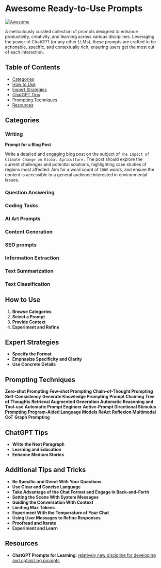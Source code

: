 # Awesome Ready-to-Use Prompts
[![Awesome](https://cdn.rawgit.com/sindresorhus/awesome/d7305f38d29fed78fa85652e3a63e154dd8e8829/media/badge.svg)](https://github.com/sindresorhus/awesome)

A meticulously curated collection of prompts designed to enhance productivity, creativity, and learning across various disciplines. Leveraging the power of ChatGPT (or any other LLMs), these prompts are crafted to be actionable, specific, and contextually rich, ensuring users get the most out of each interaction.

## Table of Contents
- [Categories](#categories)
- [How to Use](#how-to-use)
- [Expert Strategies](#expert-strategies)
- [ChatGPT Tips](#chatgpt-tips)
- [Prompting Techniques](#prompting-techniques)
- [Resources](#resources)

## Categories
### **Writing**
**Prompt for a Blog Post**

Write a detailed and engaging blog post on the subject of `The Impact of Climate Change on Global Agriculture.`
The post should explore the current challenges and potential solutions, highlighting case studies of regions most affected.
 Aim for a word count of `1000` words, and ensure the content is accessible to a general audience interested in environmental issues.


### **Question Answering**
### **Coding Tasks**
### **AI Art Prompts**
### **Content Generation**
### **SEO prompts**
### **Information Extraction**
### **Text Summarization**
### **Text Classification**

## How to Use
1. **Browse Categories**
2. **Select a Prompt**
3. **Provide Context**
4. **Experiment and Refine**

## Expert Strategies
- **Specify the Format**
- **Emphasize Specificity and Clarity**
- **Use Concrete Details**

## Prompting Techniques
**Zero-shot Prompting**
**Few-shot Prompting**
**Chain-of-Thought Prompting**
**Self-Consistency**
**Generate Knowledge Prompting**
**Prompt Chaining**
**Tree of Thoughts**
**Retrieval Augmented Generation**
**Automatic Reasoning and Tool-use**
**Automatic Prompt Engineer**
**Active-Prompt**
**Directional Stimulus Prompting**
**Program-Aided Language Models**
**ReAct**
**Reflexion**
**Multimodal CoT**
**Graph Prompting**

## ChatGPT Tips
- **Write the Next Paragraph**
- **Learning and Education**
- **Enhance Medium Stories**

## Additional Tips and Tricks
- **Be Specific and Direct With Your Questions**
- **Use Clear and Concise Language**
- **Take Advantage of the Chat Format and Engage in Back-and-Forth**
- **Setting the Scene With System Messages**
- **Guiding the Conversation With Context**
- **Limiting Max Tokens**
- **Experiment With the Temperature of Your Chat**
- **Using User Messages to Refine Responses**
- **Proofread and Iterate**
- **Experiment and Learn**


## Resources
- **ChatGPT Prompts for Learning**: [relatively new discipline for developing and optimizing prompts](https://www.promptingguide.ai/)


